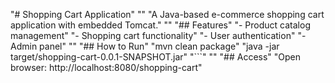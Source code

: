 "# Shopping Cart Application" 
"" 
"A Java-based e-commerce shopping cart application with embedded Tomcat." 
"" 
"## Features" 
"- Product catalog management" 
"- Shopping cart functionality" 
"- User authentication" 
"- Admin panel" 
"" 
"## How to Run" 
"mvn clean package" 
"java -jar target/shopping-cart-0.0.1-SNAPSHOT.jar" 
"```" 
"" 
"## Access" 
"Open browser: http://localhost:8080/shopping-cart" 
